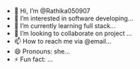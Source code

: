 - 👋 Hi, I’m @Rathika050907
- 👀 I’m interested in software developing...
- 🌱 I’m currently learning full stack...
- 💞️ I’m looking to collaborate on project ...
- 📫 How to reach me via @email...
- 😄 Pronouns: she...
- ⚡ Fun fact: ...

<!---
Rathika050907/Rathika050907 is a ✨ special ✨ repository because its `README.md` (this file) appears on your GitHub profile.
You can click the Preview link to take a look at your changes.
--->
